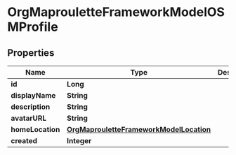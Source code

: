 # OrgMaprouletteFrameworkModelOSMProfile

## Properties
Name | Type | Description | Notes
------------ | ------------- | ------------- | -------------
**id** | **Long** |  | 
**displayName** | **String** |  | 
**description** | **String** |  | 
**avatarURL** | **String** |  | 
**homeLocation** | [**OrgMaprouletteFrameworkModelLocation**](OrgMaprouletteFrameworkModelLocation.md) |  | 
**created** | **Integer** |  | 
